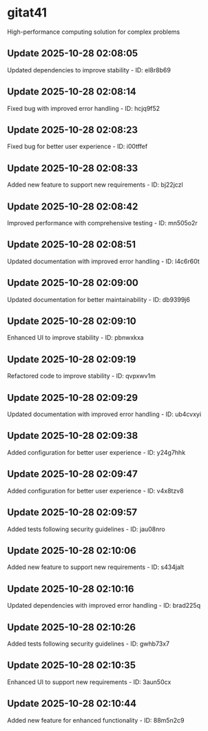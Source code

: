 # gitat41
High-performance computing solution for complex problems

## Update 2025-10-28 02:08:05
Updated dependencies to improve stability - ID: el8r8b69


## Update 2025-10-28 02:08:14
Fixed bug with improved error handling - ID: hcjq9f52


## Update 2025-10-28 02:08:23
Fixed bug for better user experience - ID: i00tffef


## Update 2025-10-28 02:08:33
Added new feature to support new requirements - ID: bj22jczl


## Update 2025-10-28 02:08:42
Improved performance with comprehensive testing - ID: mn505o2r


## Update 2025-10-28 02:08:51
Updated documentation with improved error handling - ID: l4c6r60t


## Update 2025-10-28 02:09:00
Updated documentation for better maintainability - ID: db9399j6


## Update 2025-10-28 02:09:10
Enhanced UI to improve stability - ID: pbnwxkxa


## Update 2025-10-28 02:09:19
Refactored code to improve stability - ID: qvpxwv1m


## Update 2025-10-28 02:09:29
Updated documentation with improved error handling - ID: ub4cvxyi


## Update 2025-10-28 02:09:38
Added configuration for better user experience - ID: y24g7hhk


## Update 2025-10-28 02:09:47
Added configuration for better user experience - ID: v4x8tzv8


## Update 2025-10-28 02:09:57
Added tests following security guidelines - ID: jau08nro


## Update 2025-10-28 02:10:06
Added new feature to support new requirements - ID: s434jalt


## Update 2025-10-28 02:10:16
Updated dependencies with improved error handling - ID: brad225q


## Update 2025-10-28 02:10:26
Added tests following security guidelines - ID: gwhb73x7


## Update 2025-10-28 02:10:35
Enhanced UI to support new requirements - ID: 3aun50cx


## Update 2025-10-28 02:10:44
Added new feature for enhanced functionality - ID: 88m5n2c9

